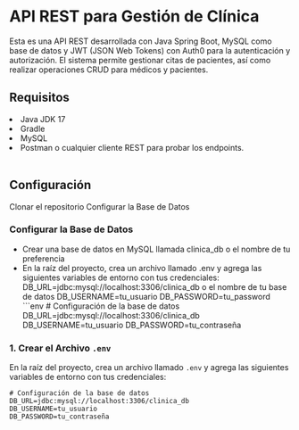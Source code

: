 # API REST para Gestión de Clínica
Esta es una API REST desarrollada con Java Spring Boot, MySQL como base de datos y JWT (JSON Web Tokens) con Auth0 para la autenticación y autorización. 
El sistema permite gestionar citas de pacientes, así como realizar operaciones CRUD para médicos y pacientes.

<h2>Requisitos</h2>
<ui>
  <li>Java JDK 17</li>
  <li>Gradle</li>
  <li>MySQL</li>
  <li>Postman o cualquier cliente REST para probar los endpoints.</li>
</ui>
<br/>
<h2>Configuración</h2>
<spam>Clonar el repositorio</spam>
<spam>Configurar la Base de Datos</spam>
<h3>Configurar la Base de Datos</h3>
<ul>
  <li>Crear una base de datos en MySQL llamada clinica_db o el nombre de tu preferencia</li>
  <li>En la raíz del proyecto, crea un archivo llamado .env y agrega las siguientes variables de entorno con tus credenciales:</li>
  DB_URL=jdbc:mysql://localhost:3306/clinica_db o el nombre de tu base de datos
DB_USERNAME=tu_usuario
DB_PASSWORD=tu_password
```env
# Configuración de la base de datos
DB_URL=jdbc:mysql://localhost:3306/clinica_db
DB_USERNAME=tu_usuario
DB_PASSWORD=tu_contraseña
</ul>


### **1. Crear el Archivo `.env`**
En la raíz del proyecto, crea un archivo llamado `.env` y agrega las siguientes variables de entorno con tus credenciales:

```env
# Configuración de la base de datos
DB_URL=jdbc:mysql://localhost:3306/clinica_db
DB_USERNAME=tu_usuario
DB_PASSWORD=tu_contraseña
